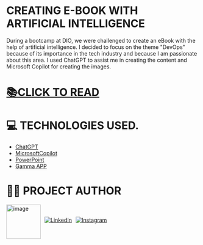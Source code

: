 # CREATING E-BOOK WITH ARTIFICIAL INTELLIGENCE

During a bootcamp at DIO, we were challenged to create an eBook with the help of artificial intelligence. I decided to focus on the theme "DevOps" because of its importance in the tech industry and because I am passionate about this area. I used ChatGPT to assist me in creating the content and Microsoft Copilot for creating the images.


# [📚CLICK TO READ](https://github.com/Gustavopedoni1/CREATING_E-BOOK_WITH-ARTIFICIAL_INTELLIGENCE/blob/main/files/E-book%20DevOps.pdf) #


# 💻 TECHNOLOGIES USED. #

- [ChatGPT](https://chatgpt.com/)
- [MicrosoftCopilot](https://copilot.microsoft.com/)
- [PowerPoint](https://www.microsoft.com/en/microsoft-365/powerpoint?market=af)
- [Gamma APP](https://gamma.app/)




# 👨‍💻 PROJECT AUTHOR #

<div style="display: flex; align-items: center;">
    <img src="https://github.com/user-attachments/assets/fe22fc58-6f7f-4709-b414-c7337758c2dd" alt="image" width="90" height="90" style="margin-right: 10px;">
    <div style="display: flex; flex-direction: column;">
        <a href="https://www.linkedin.com/in/gustavo-pedoni-269543235/" style="margin-bottom: 10px;">
            <img src="https://img.shields.io/badge/LinkedIn-0077B5?style=for-the-badge&logo=linkedin&logoColor=white" alt="LinkedIn">
        </a>
        <strong> </strong>
    </div>
    <div style="margin-left: 10px; display: flex; flex-direction: column;">
        <a href="https://www.instagram.com/gustavopedoni/" style="margin-bottom: 10px;">
            <img src="https://img.shields.io/badge/-Instagram-%23E4405F?style=for-the-badge&logo=instagram&logoColor=white" alt="Instagram">
        </a>
        <strong> </strong>
    </div>
</div>




